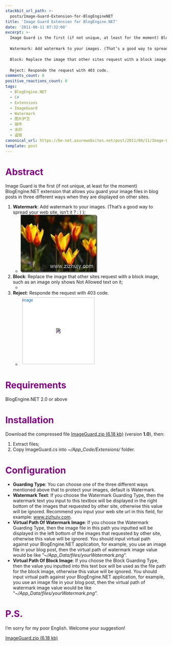 ```yaml
---
stackbit_url_path: >-
  posts/Image-Guard-Extension-for-BlogEngineNET
title: 'Image Guard Extension for BlogEngine.NET'
date: '2011-08-11 07:32:00'
excerpt: >-
  Image Guard is the first (if not unique, at least for the moment) BlogEngine.NET extension that allows you guard your image files in blog posts in three different ways when they are displayed on other sites.
  
  Watermark: Add watermark to your images. (That’s a good way to spread your web site, isn’t it ? : ) );
  
  Block: Replace the image that other sites request with a block image, such as an image only shows Not Allowed text on it;
  
  Reject: Responde the request with 403 code.
comments_count: 0
positive_reactions_count: 0
tags: 
  - BlogEngine.NET
  - C#
  - Extensions
  - ImageGuard
  - Watermark
  - 图片护卫
  - 插件
  - 水印
  - 盗链
canonical_url: https://be-net.azurewebsites.net/post/2011/08/11/Image-Guard-Extension-for-BlogEngineNET
template: post
---
```

<h1><span style="color: #800080">Abstract</span></h1>  <p>Image Guard is the first (if not unique, at least for the moment) BlogEngine.NET extension that allows you guard your image files in blog posts in three different ways when they are displayed on other sites.</p>  <ol>   <li><strong>Watermark</strong>: Add watermark to your images. (That’s a good way to spread your web site, isn’t it ? : ) );       <ul>       <li><a href="https://raw.githubusercontent.com/Jeff-Tian/blogengine.net/master/Source/BlogEngine/BlogEngine.NET/App_Data/files/image.jpg"><img style="border-right-width: 0px; display: inline; border-top-width: 0px; border-bottom-width: 0px; border-left-width: 0px" title="image" border="0" alt="image" src="https://raw.githubusercontent.com/Jeff-Tian/blogengine.net/master/Source/BlogEngine/BlogEngine.NET/App_Data/files/image_thumb.jpg" width="240" height="181" /></a> </li>     </ul>   </li>    <li><strong>Block</strong>: Replace the image that other sites request with a block image, such as an image only shows Not Allowed text on it;       <ul>       <li><img alt="" src="http://t1.gstatic.com/images?q=tbn:ANd9GcRdcevMw9vFg3-r-BS2GOsICeGeA5e1FX2SjyLbigqNi3Xj597s" /> </li>     </ul>   </li>    <li><strong>Reject</strong>: Responde the request with 403 code.       <ul>       <li><a href="https://raw.githubusercontent.com/Jeff-Tian/blogengine.net/master/Source/BlogEngine/BlogEngine.NET/App_Data/files/image_44.png"><img style="border-right-width: 0px; display: inline; border-top-width: 0px; border-bottom-width: 0px; border-left-width: 0px" title="image" border="0" alt="image" src="https://raw.githubusercontent.com/Jeff-Tian/blogengine.net/master/Source/BlogEngine/BlogEngine.NET/App_Data/files/image_thumb_44.png" width="240" height="220" /></a> </li>     </ul>   </li> </ol>  <h1><span style="color: #800080"></span><font color="#800080">Requirements</font></h1>  <p>BlogEngine.NET 2.0 or above</p>  <h1><span style="color: #800080">Installation</span></h1>  <p>Download the compressed file <a href="/BlogEngine/BlogEngine/BlogEngine.NET/file.axd?file=2011%2f8%2fImageGuard.zip">ImageGuard.zip (6.18 kb)</a> (version <strong>1.0</strong>), then:</p>  <ol>   <li>Extract files; </li>    <li>Copy ImageGuard.cs into <em>~/App_Code/Extensions/</em> folder. </li> </ol>  <h1><span style="color: #800080">Configuration</span></h1>  <ul>   <li><strong>Guarding Type</strong>: You can choose one of the three different ways mentioned above that to protect your images, default is Watermark. </li>    <li><strong>Watermark Text</strong>: If you choose the Watermark Guarding Type, then the watermark text you input to this textbox will be displayed in the right bottom of the images that requested by other site, otherwise this value will be ignored. Recommend you input your web site url in this field, for example: <a href="http://www.zizhujy.com">www.zizhujy.com</a>. </li>    <li><strong>Virtual Path Of Watermark Image</strong>: If you choose the Watermark Guarding Type, then the image file in this path you inputted will be displayed in the left bottom of the images that requested by other site, otherwise this value will be ignored. You should input virtual path against your BlogEngine.NET application, for example, you use an image file in your blog post, then the virtual path of watermark image value would be like “<em>~/App_Data/files/yourWatermark.png</em>”. </li>    <li><strong>Virtual Path Of Block Image</strong>: If you choose the Block Guarding Type, then the value you inputted into this text box will be used as the file path for the block image, otherwise this value will be ignored. You should input virtual path against your BlogEngine.NET application, for example, you use an image file in your blog post, then the virtual path of watermark image value would be like “<em>~/App_Data/files/yourWatermark.png</em>”. </li> </ul>  <h1><span style="color: #800080">P.S.</span></h1>  <p>I’m sorry for my poor English. Welcome your suggestion!</p>  <p><a href="/BlogEngine/BlogEngine/BlogEngine.NET/file.axd?file=2011%2f8%2fImageGuard.zip">ImageGuard.zip (6.18 kb)</a></p>